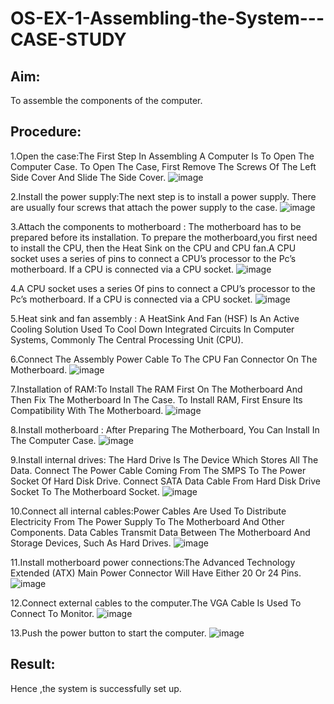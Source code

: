 # OS-EX-1-Assembling-the-System---CASE-STUDY

## Aim:
To assemble the components of the computer.

## Procedure:
1.Open the case:The First Step In Assembling A Computer Is To Open The Computer Case. To Open The Case, First Remove The Screws Of The Left Side Cover And Slide The Side Cover.
![image](https://github.com/praveensaveetha/OS-EX-1-Assembling-the-System---CASE-STUDY/assets/119560117/feded23b-8510-40e4-9c9a-72758d4f44bb)



2.Install the power supply:The next step is to install a power supply. There are usually four screws that attach the power supply to the case.
![image](https://github.com/praveensaveetha/OS-EX-1-Assembling-the-System---CASE-STUDY/assets/119560117/ef1e97b8-c3b7-485d-ac15-31f7e3b76c6e)



3.Attach the components to motherboard : The motherboard has to be prepared before its installation. To prepare the motherboard,you first need to install the CPU, then the Heat Sink on the CPU and CPU fan.A CPU socket uses a series of pins to connect a CPU’s processor to the Pc’s motherboard. If a CPU is connected via a CPU socket.
![image](https://github.com/praveensaveetha/OS-EX-1-Assembling-the-System---CASE-STUDY/assets/119560117/c5961659-5648-4d28-b996-22fe5f31a03c)



4.A CPU socket uses a series Of pins to connect a CPU’s processor to the Pc’s motherboard. If a CPU is connected via a CPU socket.
![image](https://github.com/praveensaveetha/OS-EX-1-Assembling-the-System---CASE-STUDY/assets/119560117/05c3258f-5957-4dbd-b08a-37cbb6f312a1)


5.Heat sink and fan assembly : A HeatSink And Fan (HSF) Is An Active Cooling Solution Used To Cool Down Integrated Circuits In Computer Systems, Commonly The Central Processing Unit (CPU).

6.Connect The Assembly Power Cable To The CPU Fan Connector On The Motherboard.
![image](https://github.com/praveensaveetha/OS-EX-1-Assembling-the-System---CASE-STUDY/assets/119560117/ee2ced1c-1dbf-4ac4-86c5-8a55482c22ba)



7.Installation of RAM:To Install The RAM First On The Motherboard And Then Fix The Motherboard In The Case. To Install RAM, First Ensure Its Compatibility With The Motherboard.
![image](https://github.com/praveensaveetha/OS-EX-1-Assembling-the-System---CASE-STUDY/assets/119560117/dff0d159-49f8-495f-a292-178a2121c4ef)



8.Install motherboard : After Preparing The Motherboard, You Can Install In The Computer Case.
![image](https://github.com/praveensaveetha/OS-EX-1-Assembling-the-System---CASE-STUDY/assets/119560117/ca548ef8-a614-4640-9dc2-af1683b91411)



9.Install internal drives: The Hard Drive Is The Device Which Stores All The Data. Connect The Power Cable Coming From The SMPS To The Power Socket Of Hard Disk Drive. Connect SATA Data Cable From Hard Disk Drive Socket To The Motherboard Socket.
![image](https://github.com/praveensaveetha/OS-EX-1-Assembling-the-System---CASE-STUDY/assets/119560117/76c42ce8-5bff-4ed3-b465-c3d56ea61055)



10.Connect all internal cables:Power Cables Are Used To Distribute Electricity From The Power Supply To The Motherboard And Other Components. Data Cables Transmit Data Between The Motherboard And Storage Devices, Such As Hard Drives.
![image](https://github.com/praveensaveetha/OS-EX-1-Assembling-the-System---CASE-STUDY/assets/119560117/5db90ee2-4706-446c-9843-74b89eadecd3)



11.Install motherboard power connections:The Advanced Technology Extended (ATX) Main Power Connector Will Have Either 20 Or 24 Pins.
![image](https://github.com/praveensaveetha/OS-EX-1-Assembling-the-System---CASE-STUDY/assets/119560117/6b16dc0e-6a6f-4549-b9bc-f1858935bca4)



12.Connect external cables to the computer.The VGA Cable Is Used To Connect To Monitor.
![image](https://github.com/praveensaveetha/OS-EX-1-Assembling-the-System---CASE-STUDY/assets/119560117/b99682b8-df57-40b5-a838-71afed6f3590)



13.Push the power button to start the computer.
![image](https://github.com/praveensaveetha/OS-EX-1-Assembling-the-System---CASE-STUDY/assets/119560117/8655fc75-e9c5-4c87-afc3-b726fb4f39f9)


## Result:
Hence ,the system is successfully set up.

